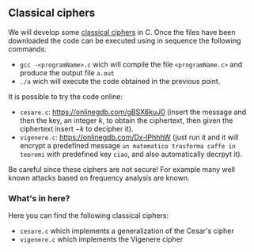 ## Classical ciphers
We will develop some [classical ciphers](https://en.wikipedia.org/wiki/Classical_cipher) in C. Once the files have been downloaded the code can be executed using in sequence the following commands:
- `gcc -<programName>.c` wich will compile the file `<programName.c>` and produce the output file `a.out`
- `./a` wich will execute the code obtained in the previous point.

It is possible to try the code online:
- `cesare.c`: https://onlinegdb.com/gBSX6kuJ0 (insert the message and then the key, an integer $k$, to obtain the ciphertext, then given the ciphertext insert $-k$ to decipher it).
- `vigenere.c`: https://onlinegdb.com/Dx-lPhhhW (just run it and it will encrypt a predefined message `un matematico trasforma caffe in teoremi` with predefined key `ciao`, and also automatically decrpyt it).

Be careful since these ciphers are not secure! For example many well known attacks based on frequency analysis are known. 

### What's in here?
Here you can find the following classical ciphers:
- `cesare.c` which implements a generalization of the Cesar's cipher
- `vigenere.c` which implements the Vigenere cipher 
